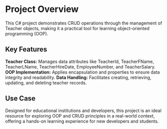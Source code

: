 # Project Overview
This C# project demonstrates CRUD operations through the management of Teacher objects, making it a practical tool for learning object-oriented programming (OOP).

## Key Features
**Teacher Class:** Manages data attributes like TeacherId, TeacherFName, TeacherLName, TeacherHireDate, EmployeeNumber, and TeacherSalary.
**OOP Implementation:** Applies encapsulation and properties to ensure data integrity and readability.
**Data Handling:** Facilitates creating, retrieving, updating, and deleting teacher records.

## Use Case
Designed for educational institutions and developers, this project is an ideal resource for exploring OOP and CRUD principles in a real-world context, offering a hands-on learning experience for new developers and students.
